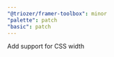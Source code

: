 ```yaml
---
"@triozer/framer-toolbox": minor
"palette": patch
"basic": patch
---
```


Add support for CSS width
